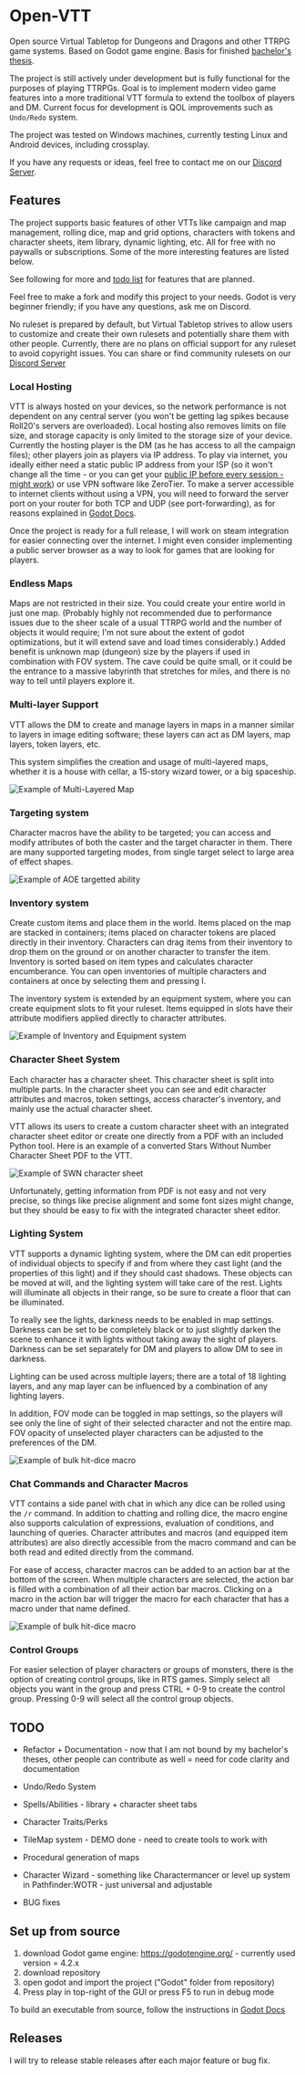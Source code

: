 # Open-VTT
Open source Virtual Tabletop for Dungeons and Dragons and other TTRPG game systems. Based on Godot game engine. Basis for finished [bachelor's thesis](https://www.vut.cz/en/students/final-thesis/detail/156289).

The project is still actively under development but is fully functional for the purposes of playing TTRPGs.
Goal is to implement modern video game features into a more traditional VTT formula to extend the toolbox of players and DM. Current focus for development is QOL improvements such as `Undo/Redo` system.

The project was tested on Windows machines, currently testing Linux and Android devices, including crossplay.

If you have any requests or ideas, feel free to contact me on our [Discord Server](https://discord.gg/W3JvgEwU).

## Features

The project supports basic features of other VTTs like campaign and map management, rolling dice, map and grid options, characters with tokens and character sheets, item library, dynamic lighting, etc. All for free with no paywalls or subscriptions. Some of the more interesting features are listed below.

See following for more and [todo list](#todo) for features that are planned.

Feel free to make a fork and modify this project to your needs. Godot is very beginner friendly; if you have any questions, ask me on Discord.

No ruleset is prepared by default, but Virtual Tabletop strives to allow users to customize and create their own rulesets and potentially share them with other people. Currently, there are no plans on official support for any ruleset to avoid copyright issues. You can share or find community rulesets on our [Discord Server](https://discord.gg/W3JvgEwU)

### Local Hosting

VTT is always hosted on your devices, so the network performance is not dependent on any central server (you won't be getting lag spikes because Roll20's servers are overloaded). Local hosting also removes limits on file size, and storage capacity is only limited to the storage size of your device. Currently the hosting player is the DM (as he has access to all the campaign files); other players join as players via IP address. To play via internet, you ideally either need a static public IP address from your ISP (so it won't change all the time - or you can get your [public IP before every session - might work](https://icanhazip.com/)) or use VPN software like ZeroTier. To make a server accessible to internet clients without using a VPN, you will need to forward the server port on your router for both TCP and UDP (see port-forwarding), as for reasons explained in [Godot Docs](https://docs.godotengine.org/en/stable/tutorials/networking/high_level_multiplayer.html#hosting-considerations).

Once the project is ready for a full release, I will work on steam integration for easier connecting over the internet. I might even consider implementing a public server browser as a way to look for games that are looking for players.

### Endless Maps

Maps are not restricted in their size. You could create your entire world in just one map. (Probably highly not recommended due to performance issues due to the sheer scale of a usual TTRPG world and the number of objects it would require; I'm not sure about the extent of godot optimizations, but it will extend save and load times considerably.) Added benefit is unknown map (dungeon) size by the players if used in combination with FOV system. The cave could be quite small, or it could be the entrance to a massive labyrinth that stretches for miles, and there is no way to tell until players explore it.

### Multi-layer Support

VTT allows the DM to create and manage layers in maps in a manner similar to layers in image editing software; these layers can act as DM layers, map layers, token layers, etc.

This system simplifies the creation and usage of multi-layered maps, whether it is a house with cellar, a 15-story wizard tower, or a big spaceship.

![Example of Multi-Layered Map](https://github.com/Khazlor/Open-VTT/blob/main/README-IMG/multilayer.gif?raw=true)


### Targeting system

Character macros have the ability to be targeted; you can access and modify attributes of both the caster and the target character in them. There are many supported targeting modes, from single target select to large area of effect shapes.

![Example of AOE targetted ability](https://github.com/Khazlor/Open-VTT/blob/main/README-IMG/AOE.gif?raw=true)

### Inventory system

Create custom items and place them in the world. Items placed on the map are stacked in containers; items placed on character tokens are placed directly in their inventory. Characters can drag items from their inventory to drop them on the ground or on another character to transfer the item. Inventory is sorted based on item types and calculates character encumberance. You can open inventories of multiple characters and containers at once by selecting them and pressing I.

The inventory system is extended by an equipment system, where you can create equipment slots to fit your ruleset. Items equipped in slots have their attribute modifiers applied directly to character attributes.

![Example of Inventory and Equipment system](https://github.com/Khazlor/Open-VTT/blob/main/README-IMG/inventory.gif?raw=true)

### Character Sheet System

Each character has a character sheet. This character sheet is split into multiple parts. In the character sheet you can see and edit character attributes and macros, token settings, access character's inventory, and mainly use the actual character sheet.

VTT allows its users to create a custom character sheet with an integrated character sheet editor or create one directly from a PDF with an included Python tool. Here is an example of a converted Stars Without Number Character Sheet PDF to the VTT.

![Example of SWN character sheet](https://github.com/Khazlor/Open-VTT/blob/main/README-IMG/char_sheet_swn.jpg?raw=true)

Unfortunately, getting information from PDF is not easy and not very precise, so things like precise alignment and some font sizes might change, but they should be easy to fix with the integrated character sheet editor.

### Lighting System

VTT supports a dynamic lighting system, where the DM can edit properties of individual objects to specify if and from where they cast light (and the properties of this light) and if they should cast shadows. These objects can be moved at will, and the lighting system will take care of the rest. Lights will illuminate all objects in their range, so be sure to create a floor that can be illuminated.

To really see the lights, darkness needs to be enabled in map settings. Darkness can be set to be completely black or to just slightly darken the scene to enhance it with lights without taking away the sight of players. Darkness can be set separately for DM and players to allow DM to see in darkness.

Lighting can be used across multiple layers; there are a total of 18 lighting layers, and any map layer can be influenced by a combination of any lighting layers.

In addition, FOV mode can be toggled in map settings, so the players will see only the line of sight of their selected character and not the entire map. FOV opacity of unselected player characters can be adjusted to the preferences of the DM.

![Example of bulk hit-dice macro](https://github.com/Khazlor/Open-VTT/blob/main/README-IMG/fov.gif?raw=true)

### Chat Commands and Character Macros

VTT contains a side panel with chat in which any dice can be rolled using the `/r` command. In addition to chatting and rolling dice, the macro engine also supports calculation of expressions, evaluation of conditions, and launching of queries. Character attributes and macros (and equipped item attributes) are also directly accessible from the macro command and can be both read and edited directly from the command.

For ease of access, character macros can be added to an action bar at the bottom of the screen. When multiple characters are selected, the action bar is filled with a combination of all their action bar macros. Clicking on a macro in the action bar will trigger the macro for each character that has a macro under that name defined.

![Example of bulk hit-dice macro](https://github.com/Khazlor/Open-VTT/blob/main/README-IMG/macro.gif?raw=true)

### Control Groups

For easier selection of player characters or groups of monsters, there is the option of creating control groups, like in RTS games. Simply select all objects you want in the group and press CTRL + 0-9 to create the control group. Pressing 0-9 will select all the control group objects.

## TODO

- Refactor + Documentation - now that I am not bound by my bachelor's theses, other people can contribute as well = need for code clarity and documentation
- Undo/Redo System
- Spells/Abilities - library + character sheet tabs
- Character Traits/Perks
- TileMap system - DEMO done - need to create tools to work with
- Procedural generation of maps
- Character Wizard - something like Charactermancer or level up system in Pathfinder:WOTR - just universal and adjustable

- BUG fixes

## Set up from source
1. download Godot game engine: https://godotengine.org/ - currently used version = 4.2.x
2. download repository
3. open godot and import the project ("Godot" folder from repository)
4. Press play in top-right of the GUI or press F5 to run in debug mode

To build an executable from source, follow the instructions in [Godot Docs](https://docs.godotengine.org/en/stable/tutorials/export/exporting_projects.html)

## Releases
I will try to release stable releases after each major feature or bug fix.
